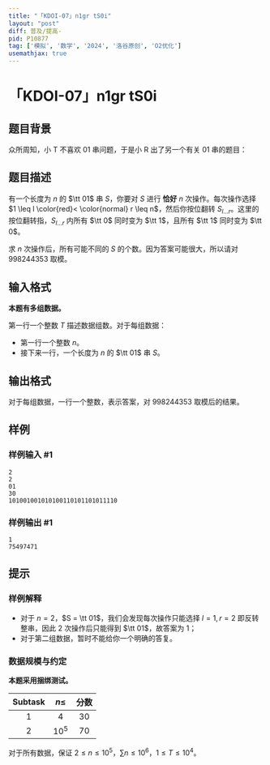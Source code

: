 ```yaml
---
title: "「KDOI-07」n1gr tS0i"
layout: "post"
diff: 普及/提高-
pid: P10877
tag: ['模拟', '数学', '2024', '洛谷原创', 'O2优化']
usemathjax: true
---
```


# 「KDOI-07」n1gr tS0i
## 题目背景

众所周知，小 T 不喜欢 01 串问题，于是小 R 出了另一个有关 01 串的题目：
## 题目描述

有一个长度为 $n$ 的 $\tt 01$ 串 $S$，你要对 $S$ 进行 **恰好** $n$ 次操作。每次操作选择 $1 \leq l \color{red}< \color{normal} r \leq n$，然后你按位翻转 $S_{l\dots r}$。这里的按位翻转指，$S_{l\dots r}$ 内所有 $\tt 0$ 同时变为 $\tt 1$，且所有 $\tt 1$ 同时变为 $\tt 0$。

求 $n$ 次操作后，所有可能不同的 $S$ 的个数。因为答案可能很大，所以请对 $998244353$ 取模。
## 输入格式

**本题有多组数据。**

第一行一个整数 $T$ 描述数据组数。对于每组数据：

- 第一行一个整数 $n$。
- 接下来一行，一个长度为 $n$ 的 $\tt 01$ 串 $S$。
## 输出格式

对于每组数据，一行一个整数，表示答案，对 $998244353$ 取模后的结果。
## 样例

### 样例输入 #1
```
2
2
01
30
101001001010100110101101011110

```
### 样例输出 #1
```
1
75497471

```
## 提示

### 样例解释

- 对于 $n = 2$，$S = \tt 01$，我们会发现每次操作只能选择 $l = 1, r = 2$ 即反转整串，因此 $2$ 次操作后只能得到 $\tt 01$，故答案为 $1$；
- 对于第二组数据，暂时不能给你一个明确的答复。

### 数据规模与约定

**本题采用捆绑测试。**

| $\text{Subtask}$ | $n\le$ | 分数 |
| :----------: | :----------: | :----------: |
| $1$ | $4$ | $30$ |
| $2$ | $10^5$ | $70$ |

对于所有数据，保证 $2 \leq n \leq 10^5$，$\sum n \leq 10^6$，$1 \leq T \leq 10^4$。
